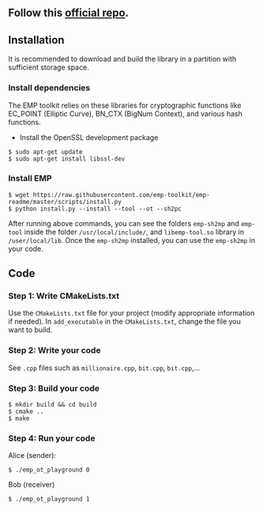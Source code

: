 ## Follow this [official repo](https://github.com/emp-toolkit/emp-sh2pc).


## Installation
It is recommended to download and build the library in a partition with sufficient storage space.

### Install dependencies
The EMP toolkit relies on these libraries for cryptographic functions like EC_POINT (Elliptic Curve), BN_CTX (BigNum Context), and various hash functions.

- Install the OpenSSL development package
```
$ sudo apt-get update
$ sudo apt-get install libssl-dev
```

### Install EMP
```
$ wget https://raw.githubusercontent.com/emp-toolkit/emp-readme/master/scripts/install.py
$ python install.py --install --tool --ot --sh2pc
```
After running above commands, you can see the folders `emp-sh2mp` and `emp-tool` inside the folder `/usr/local/include/`, and `libemp-tool.so` library in `/user/local/lib`. Once the `emp-sh2mp` installed, you can use the `emp-sh2mp` in your code.

## Code
### Step 1: Write CMakeLists.txt
Use the `CMakeLists.txt` file for your project (modify appropriate information if needed). In `add_executable` in the `CMakeLists.txt`, change the file you want to build.

### Step 2: Write your code
See `.cpp` files such as `millionaire.cpp`, `bit.cpp`, `bit.cpp`,... 

### Step 3: Build your code
```
$ mkdir build && cd build
$ cmake ..
$ make
```

### Step 4: Run your code
Alice (sender):
```
$ ./emp_ot_playground 0
```
Bob (receiver)
```
$ ./emp_ot_playground 1
```